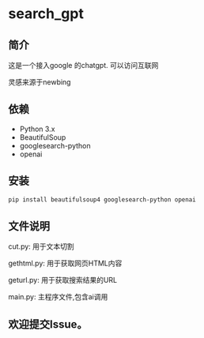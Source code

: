 # search_gpt
## 简介
这是一个接入google 的chatgpt. 可以访问互联网

灵感来源于newbing

## 依赖

- Python 3.x
- BeautifulSoup
- googlesearch-python
- openai

## 安装

```bash
pip install beautifulsoup4 googlesearch-python openai
```

## 文件说明
cut.py: 用于文本切割

gethtml.py: 用于获取网页HTML内容

geturl.py: 用于获取搜索结果的URL

main.py: 主程序文件,包含ai调用

## 欢迎提交Issue。
